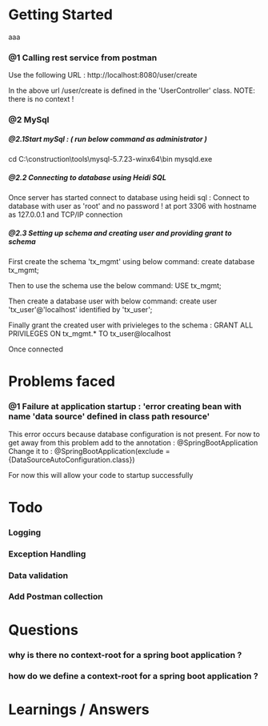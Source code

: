 # Getting Started
aaa

### @1 Calling rest service from postman
Use the following URL :
http://localhost:8080/user/create

In the above url /user/create is defined in the 'UserController' class.
NOTE: there is no context ! 

### @2 MySql
##### @2.1Start mySql : ( run below command as administrator ) 
cd C:\construction\tools\mysql-5.7.23-winx64\bin
mysqld.exe 

##### @2.2 Connecting to database using Heidi SQL
Once server has started connect to database using heidi sql :
Connect to database with user as 'root' and no password ! at port 3306 with hostname as 127.0.0.1 and TCP/IP connection 

##### @2.3 Setting up schema and creating user and providing grant to schema 
First create the schema 'tx_mgmt' using below command:
create database tx_mgmt;

Then to use the schema use the below command:
USE tx_mgmt;

Then create a database user with below command:
create user 'tx_user'@'localhost'  identified by 'tx_user';

Finally grant the created user with privieleges to the schema :
GRANT ALL PRIVILEGES ON tx_mgmt.* TO tx_user@localhost

Once connected 
# Problems faced
### @1 Failure at application startup : 'error creating bean with name 'data source' defined in class path resource'
This error occurs because database configuration is not present.
For now to get away from this problem add to the annotation : @SpringBootApplication
Change it to : @SpringBootApplication(exclude = {DataSourceAutoConfiguration.class})

For now this will allow your code to startup successfully

# Todo
### Logging 
### Exception Handling 
### Data validation 
### Add Postman collection 

# Questions
### why is there no context-root for a spring boot application ?
### how do we define a context-root for a spring boot application ?

# Learnings / Answers 


